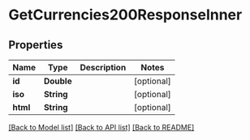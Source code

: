 # GetCurrencies200ResponseInner

## Properties
Name | Type | Description | Notes
------------ | ------------- | ------------- | -------------
**id** | **Double** |  | [optional] 
**iso** | **String** |  | [optional] 
**html** | **String** |  | [optional] 

[[Back to Model list]](../README.md#documentation-for-models) [[Back to API list]](../README.md#documentation-for-api-endpoints) [[Back to README]](../README.md)



